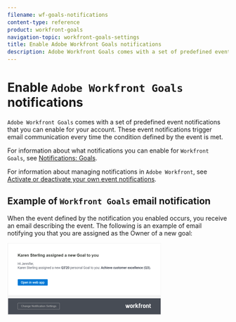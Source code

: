 ```yaml
---
filename: wf-goals-notifications
content-type: reference
product: workfront-goals
navigation-topic: workfront-goals-settings
title: Enable Adobe Workfront Goals notifications
description: Adobe Workfront Goals comes with a set of predefined event notifications that you can enable for your account. These event notifications trigger email communication every time the condition defined by the event is met.
---
```


# Enable `Adobe Workfront Goals` notifications

`Adobe Workfront Goals` comes with a set of predefined event notifications that you can enable for your account. These event notifications trigger email communication every time the condition defined by the event is met.

For information about what notifications you can enable for `Workfront Goals`, see [Notifications: Goals](../../workfront-basics/using-notifications/notifications-goals.md).

For information about managing notifications in  `Adobe Workfront`, see [Activate or deactivate your own event notifications](../../workfront-basics/using-notifications/activate-or-deactivate-your-own-event-notifications.md).

<!--
Access requirements You must have the following access to perform the actions described in this article: Adobe Workfront plan* Pro or higher Adobe Workfront license* Request or higher For more information, see Adobe Workfront licenses overview. Product You must purchase an additional license for the Adobe Workfront Goals to access functionality described in this article. For information, see Requirements to use Adobe Workfront Goals. Access level* View or higher access to Goals Note: If you still don't have access, ask your Workfront administrator if they set additional restrictions in your access level. For information on how a Workfront administrator can change your access level, see: Create or modify custom access levels Grant access to Adobe Workfront Goals Object permissions View or higher permissions on goals For information about sharing goals, see Share a goal in Adobe Workfront Goals. *To find out what plan, license type, or access you have, contact your Workfront administrator. Prerequisites: You must have the following before you can start: A Layout Template that includes the Goals area in the Main Menu. Understand Workfront Goals notifications settings Consider the following when configuring and receiving Workfront Goals notifications: They are personal notifications which means that each user can manage their own notifications. The Workfront administrator does not need to enable event notifications before each user can select which ones they want to receive. They trigger as soon as the defined events happen on goals, activities, or results and cannot be part of a daily digest. They trigger regardless of the status of the goal. They do not trigger when you are the initiator of the event described in the notification setting. Configure email notifications for Workfront Goals Log in to Workfront and ensure that your Workfront administrator gave you access to Workfront Goals. For information about access to Workfront Goals, see Requirements to use Adobe Workfront Goals. Click the Main Menu icon in the upper-right corner of your screen, then click Goals. This opens the Workfront Goals area. Click Goal Settings in the left panel. Select any of the check boxes below to enable notifications for the following events: Notification Someone created a new personal Goal for you. This is enabled by default. Tip: A personal goal is a goal where you are designated as the owner. Someone assigned a Result/ an Activity to you. This is enabled by default. Someone left a comment on your Goal Someone liked updates on your Goal Someone liked a comment you left on a Goal Someone liked your Aligned Goal Click Save Settings.
-->

## Example of `Workfront Goals` email notification

When the event defined by the notification you enabled occurs, you receive an email describing the event. The following is an example of email notifying you that you are assigned as the Owner of a new goal:

![](assets/wf-align-notification-email-350x164.png)

